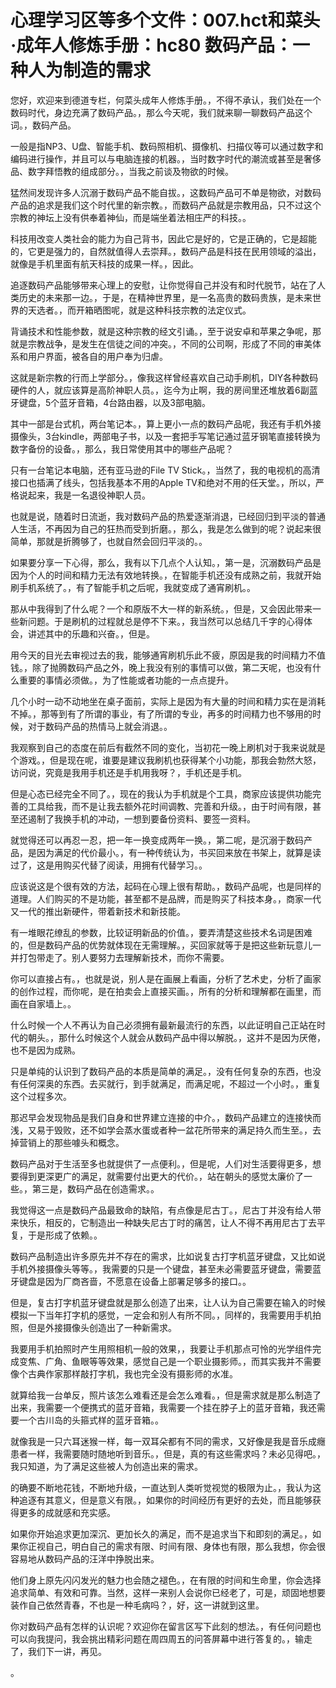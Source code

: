 # 心理学习区等多个文件：007.hct和菜头·成年人修炼手册：hc80 数码产品：一种人为制造的需求

您好，欢迎来到德道专栏，何菜头成年人修炼手册。，不得不承认，我们处在一个数码时代，身边充满了数码产品。，那么今天呢，我们就来聊一聊数码产品这个词。，数码产品。

一般是指NP3、U盘、智能手机、数码照相机、摄像机、扫描仪等可以通过数字和编码进行操作，并且可以与电脑连接的机器。，当时数字时代的潮流或甚至是奢侈品、数字拜悟教的组成部分。，当我之前谈及物欲的时候。

猛然间发现许多人沉溺于数码产品不能自拔。，这数码产品可不单是物欲，对数码产品的追求是我们这个时代里的新宗教。，而数码产品就是宗教用品，只不过这个宗教的神坛上没有供奉着神仙，而是端坐着法相庄严的科技。。

科技用改变人类社会的能力为自己背书，因此它是好的，它是正确的，它是超能的，它更是强力的，自然就值得人去崇拜。，数码产品是科技在民用领域的溢出，就像是手机里面有航天科技的成果一样。，因此。

追逐数码产品能够带来心理上的安慰，让你觉得自己并没有和时代脱节，站在了人类历史的未来那一边。，于是，在精神世界里，是一名高贵的数码贵族，是未来世界的天选者。，而开箱晒图呢，就是这种科技宗教的法定仪式。

背诵技术和性能参数，就是这种宗教的经文引诵。，至于说安卓和苹果之争呢，那就是宗教战争，是发生在信徒之间的冲突。，不同的公司啊，形成了不同的审美体系和用户界面，被各自的用户奉为归虐。

这就是新宗教的行而上学部分。，像我这样曾经喜欢自己动手刷机，DIY各种数码硬件的人，就应该算是高阶神职人员。，迄今为止啊，我的房间里还堆放着6副蓝牙键盘，5个蓝牙音箱，4台路由器，以及3部电脑。

其中一部是台式机，两台笔记本。，算上更小一点的数码产品呢，我还有手机外接摄像头，3台kindle，两部电子书，以及一套把手写笔记通过蓝牙钢笔直接转换为数字备份的设备。，那么，我日常使用其中的哪些产品呢？

只有一台笔记本电脑，还有亚马逊的File TV Stick。，当然了，我的电视机的高清接口也插满了线头，包括我基本不用的Apple TV和绝对不用的任天堂。，所以，严格说起来，我是一名退役神职人员。

也就是说，随着时日流逝，我对数码产品的热爱逐渐消退，已经回归到平淡的普通人生活，不再因为自己的狂热而受到折磨。，那么，我是怎么做到的呢？说起来很简单，那就是折腾够了，也就自然会回归平淡的。。

如果要分享一下心得，那么，我有以下几点个人认知。，第一是，沉溺数码产品是因为个人的时间和精力无法有效地转换。，在智能手机还没有成熟之前，我就开始刷手机系统了。，有了智能手机之后呢，我就变成了通宵刷机。。

那从中我得到了什么呢？一个和原版不大一样的新系统。，但是，又会因此带来一些新问题。于是刷机的过程就总是停不下来。，我当然可以总结几千字的心得体会，讲述其中的乐趣和兴奋。，但是。

用今天的目光去审视过去的我，能够通宵刷机乐此不疲，原因是我的时间精力不值钱。，除了抛腾数码产品之外，晚上我没有别的事情可以做，第二天呢，也没有什么重要的事情必须做。，为了性能或者功能的一点点提升。

几个小时一动不动地坐在桌子面前，实际上是因为有大量的时间和精力实在是消耗不掉。，那等到有了所谓的事业，有了所谓的专业，再多的时间精力也不够用的时候，对于数码产品的热情马上就会消退。。

我观察到自己的态度在前后有截然不同的变化，当初花一晚上刷机对于我来说就是个游戏。，但是现在呢，谁要是建议我刷机也获得某个小功能，那我会勃然大怒，访问说，究竟是我用手机还是手机用我呀？，手机还是手机。

但是心态已经完全不同了。，现在的我认为手机就是个工具，商家应该提供功能完善的工具给我，而不是让我去额外花时间调教、完善和升级。，由于时间有限，甚至还遏制了我换手机的冲动，一想到要备份资料、要签一资料。

就觉得还可以再忍一忍，把一年一换变成两年一换。，第二呢，是沉溺于数码产品，是因为满足的代价最小。，有一种传统认为，书买回来放在书架上，就算是读过了，这是用购买代替了阅读，用拥有代替学习。。

应该说这是个很有效的方法，起码在心理上很有帮助。，数码产品呢，也是同样的道理。人们购买的不是功能，甚至都不是品牌，而是购买了科技本身。，商家一代又一代的推出新硬件，带着新技术和新技能。

有一堆眼花缭乱的参数，比较证明新品的价值。，要弄清楚这些技术名词是困难的，但是数码产品的优势就体现在无需理解。，买回家就等于是把这些新玩意儿一并打包带走了。别人要努力去理解新技术，而你不需要。

你可以直接占有。，也就是说，别人是在画展上看画，分析了艺术史，分析了画家的创作过程，而你呢，是在拍卖会上直接买画。，所有的分析和理解都在画里，而画在自家墙上。。

什么时候一个人不再认为自己必须拥有最新最流行的东西，以此证明自己正站在时代的朝头。，那什么时候这个人就会从数码产品中得以解脱。，这并不是因为厌倦，也不是因为成熟。

只是单纯的认识到了数码产品的本质是简单的满足。，没有任何复杂的东西，也没有任何深奥的东西。去买就行，到手就满足，而满足呢，不超过一个小时。，重复这个过程多次。

那迟早会发现物品是我们自身和世界建立连接的中介。，数码产品建立的连接快而浅，又易于毁败，还不如学会蒸水蛋或者种一盆花所带来的满足持久而生至。，去掉营销上的那些噱头和概念。

数码产品对于生活至多也就提供了一点便利。，但是呢，人们对生活要得更多，想要得到更深更广的满足，就需要付出更大的代价。，站在朝头的感觉太廉价了一些。，第三是，数码产品在创造需求。。

我觉得这一点是数码产品最致命的缺陷，有点像是尼古丁。，尼古丁并没有给人带来快乐，相反的，它制造出一种缺失尼古丁时的痛苦，让人不得不再用尼古丁去平复，于是形成了依赖。。

数码产品制造出许多原先并不存在的需求，比如说复古打字机蓝牙键盘，又比如说手机外接摄像头等等。，我需要的只是一个键盘，甚至未必需要蓝牙键盘，需要蓝牙键盘是因为厂商吝啬，不愿意在设备上部署足够多的接口。。

但是，复古打字机蓝牙键盘就是那么创造了出来，让人认为自己需要在输入的时候模拟一下当年打字机的感觉，一定会和别人有所不同。，同样的，我需要用手机拍照，但是外接摄像头创造出了一种新需求。

我要用手机拍照时产生用照相机一般的效果，，我要让手机那点可怜的光学组件完成变焦、广角、鱼眼等等效果，感觉自己是一个职业摄影师。，而其实我并不需要像个古典作家那样敲打字机，我也完全没有摄影师的水准。

就算给我一台单反，照片该怎么难看还是会怎么难看。，但是需求就是那么制造了出来，我需要一个便携式的蓝牙音箱，我需要一个挂在脖子上的蓝牙音箱，我还需要一个古川岛的头箍式样的蓝牙音箱。。

就像我是一只六耳迷猴一样，每一双耳朵都有不同的需求，又好像是我是音乐成癮患者一样，我需要随时随地听到音乐。，但是，真的有这些需求吗？未必见得吧。，我只知道，为了满足这些被人为创造出来的需求。

的确要不断地花钱，不断地升级，一直达到人类听觉视觉的极限为止。，我认为这种追逐有其意义，但是意义有限。，如果你的时间经历有更好的去处，而且能够获得更多的成就感和充实感。

如果你开始追求更加深沉、更加长久的满足，而不是追求当下和即刻的满足。，如果你正视自己，明白自己的需求有限、时间有限、身体也有限，那么我想，你会很容易地从数码产品的汪洋中挣脱出来。

他们身上原先闪闪发光的魅力也会随之褪色。，在有限的时间和生命里，你会选择追求简单、有效和可靠。当然，这样一来别人会说你已经老了，可是，顽固地想要装作自己依然青春，不也是一种毛病吗？，好，这一讲就到这里。

你对数码产品有怎样的认识呢？欢迎你在留言区写下此刻的想法。，有任何问题也可以向我提问，我会挑出精彩问题在周四周五的问答屏幕中进行答复的。，输走了，我们下一讲，再见。

。